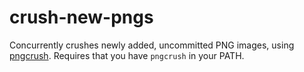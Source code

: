 # crush-new-pngs

Concurrently crushes newly added, uncommitted PNG images, using [pngcrush](https://pmt.sourceforge.io/pngcrush/). Requires that you have `pngcrush` in your PATH.